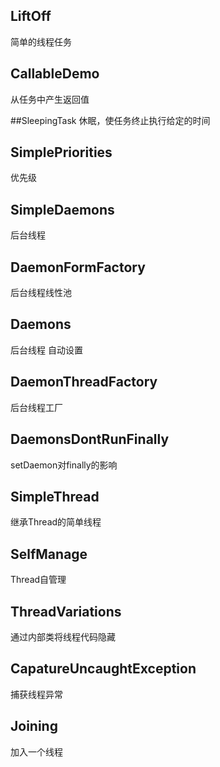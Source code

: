 ## LiftOff
简单的线程任务

## CallableDemo
从任务中产生返回值

##SleepingTask
休眠，使任务终止执行给定的时间

## SimplePriorities
优先级

## SimpleDaemons
后台线程

## DaemonFormFactory
后台线程线性池

## Daemons
后台线程 自动设置

## DaemonThreadFactory
后台线程工厂

## DaemonsDontRunFinally
setDaemon对finally的影响

## SimpleThread
继承Thread的简单线程

## SelfManage
Thread自管理

## ThreadVariations
通过内部类将线程代码隐藏

## CapatureUncaughtException
捕获线程异常

## Joining
加入一个线程
